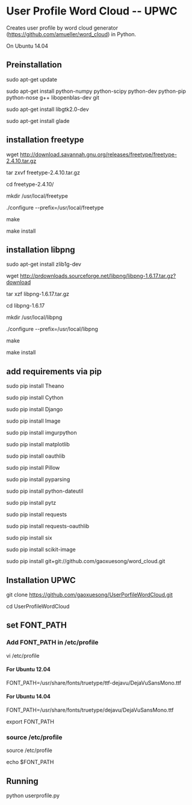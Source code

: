 User Profile Word Cloud -- UPWC
==========
Creates user profile by word cloud generator (https://github.com/amueller/word_cloud) in Python.


On Ubuntu 14.04
## Preinstallation
sudo apt-get update

sudo apt-get install python-numpy python-scipy python-dev python-pip python-nose g++ libopenblas-dev git

sudo apt-get install libgtk2.0-dev

sudo apt-get install glade

## installation freetype
wget http://download.savannah.gnu.org/releases/freetype/freetype-2.4.10.tar.gz

tar zxvf freetype-2.4.10.tar.gz

cd freetype-2.4.10/

mkdir /usr/local/freetype

 ./configure --prefix=/usr/local/freetype
 
make 

make install

## installation libpng
sudo apt-get install zlib1g-dev

wget http://prdownloads.sourceforge.net/libpng/libpng-1.6.17.tar.gz?download

tar xzf libpng-1.6.17.tar.gz

cd libpng-1.6.17

mkdir /usr/local/libpng

./configure --prefix=/usr/local/libpng

make 

make install

## add requirements via pip
sudo pip install Theano

sudo pip install Cython

sudo pip install Django

sudo pip install Image

sudo pip install imgurpython

sudo pip install matplotlib

sudo pip install oauthlib

sudo pip install Pillow

sudo pip install pyparsing

sudo pip install python-dateutil

sudo pip install pytz

sudo pip install requests

sudo pip install requests-oauthlib

sudo pip install six

sudo pip install scikit-image


sudo pip install git+git://github.com/gaoxuesong/word_cloud.git

## Installation UPWC
git clone https://github.com/gaoxuesong/UserPorfileWordCloud.git 

cd UserProfileWordCloud

## set FONT_PATH
### Add FONT_PATH in /etc/profile
vi /etc/profile
#### For Ubuntu 12.04
FONT_PATH=/usr/share/fonts/truetype/ttf-dejavu/DejaVuSansMono.ttf

#### For Ubuntu 14.04
FONT_PATH=/usr/share/fonts/truetype/dejavu/DejaVuSansMono.ttf

export FONT_PATH

### source /etc/profile
source /etc/profile

echo $FONT_PATH

## Running
python userprofile.py

[website]: http://amueller.github.io/word_cloud/
